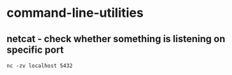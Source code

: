 # command-line-utilities

## netcat - check whether something is listening on specific port
```
nc -zv localhost 5432 
```
